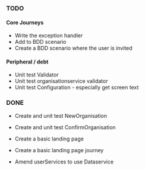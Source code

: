 
### TODO

#### Core Journeys

- Write the exception handler
- Add to BDD scenario
- Create a BDD scenario where the user is invited

#### Peripheral / debt

- Unit test Validator
- Unit test organisationservice validator
- Unit test Configuration - especially get screen text




 ### DONE


- Create and unit test NewOrganisation
- Create and unit test ConfirmOrganisation
- Create a basic landing page
- Create a basic landing page journey

- Amend userServices to use Dataservice
